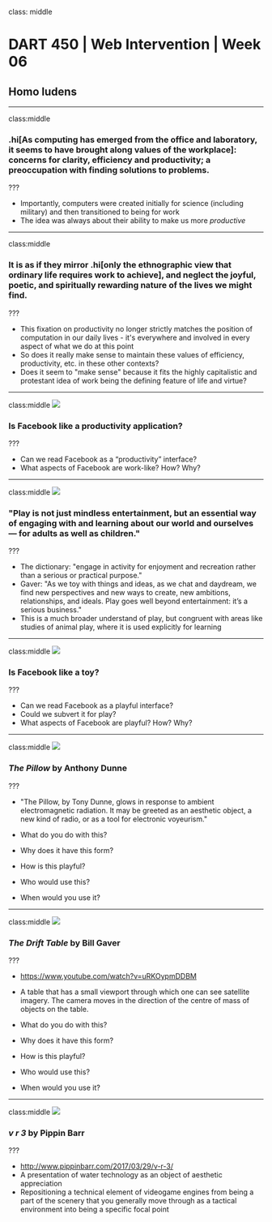 class: middle

# DART 450 | Web Intervention | Week 06
## Homo ludens

---

class:middle
### .hi[As computing has emerged from the office and laboratory, it seems to have brought along values of the workplace]: concerns for clarity, efficiency and productivity; a preoccupation with finding solutions to problems.

???

- Importantly, computers were created initially for science (including military) and then transitioned to being for work
- The idea was always about their ability to make us more _productive_

---

class:middle

### It is as if they mirror .hi[only the ethnographic view that ordinary life requires work to achieve], and neglect the joyful, poetic, and spiritually rewarding nature of the lives we might find.

???

- This fixation on productivity no longer strictly matches the position of computation in our daily lives - it's everywhere and involved in every aspect of what we do at this point
- So does it really make sense to maintain these values of efficiency, productivity, etc. in these other contexts?
- Does it seem to "make sense" because it fits the highly capitalistic and protestant idea of work being the defining feature of life and virtue?

---

class:middle
![](images/facebook.png)

### Is Facebook like a productivity application?

???

- Can we read Facebook as a “productivity” interface?
- What aspects of Facebook are work-like? How? Why?

---

class:middle
![](images/play.png)

### "Play is not just mindless entertainment, but an essential way of engaging with and learning about our world and ourselves — for adults as well as children."

???

- The dictionary: "engage in activity for enjoyment and recreation rather than a serious or practical purpose."
- Gaver: "As we toy with things and ideas, as we chat and daydream, we find new perspectives and new ways to create, new ambitions, relationships, and ideals. Play goes well beyond entertainment: it’s a serious business."
- This is a much broader understand of play, but congruent with areas like studies of animal play, where it is used explicitly for learning

---

class:middle
![](images/facebook.png)

### Is Facebook like a toy?

???

- Can we read Facebook as a playful interface?
- Could we subvert it for play?
- What aspects of Facebook are playful? How? Why?

---

class:middle
![](images/pillow.png)

### _The Pillow_ by Anthony Dunne

???

- "The Pillow, by Tony Dunne, glows in response to ambient electromagnetic radiation. It may be greeted as an aesthetic object, a new kind of radio, or as a tool for electronic voyeurism."

- What do you do with this?
- Why does it have this form?
- How is this playful?
- Who would use this?
- When would you use it?

---

class:middle
![](images/drift-table.png)

### _The Drift Table_ by Bill Gaver

???

- https://www.youtube.com/watch?v=uRKOypmDDBM
- A table that has a small viewport through which one can see satellite imagery. The camera moves in the direction of the centre of mass of objects on the table.

- What do you do with this?
- Why does it have this form?
- How is this playful?
- Who would use this?
- When would you use it?

---

class:middle
![](images/v-r-3.png)

### _v r 3_ by Pippin Barr

???

- http://www.pippinbarr.com/2017/03/29/v-r-3/
- A presentation of water technology as an object of aesthetic appreciation
- Repositioning a technical element of videogame engines from being a part of the scenery that you generally move through as a tactical environment into being a specific focal point
